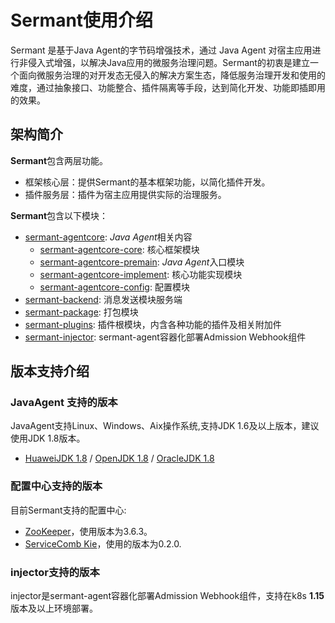 # Sermant使用介绍

Sermant 是基于Java Agent的字节码增强技术，通过 Java Agent 对宿主应用进行非侵入式增强，以解决Java应用的微服务治理问题。Sermant的初衷是建立一个面向微服务治理的对开发态无侵入的解决方案生态，降低服务治理开发和使用的难度，通过抽象接口、功能整合、插件隔离等手段，达到简化开发、功能即插即用的效果。

## 架构简介

**Sermant**包含两层功能。
- 框架核心层：提供Sermant的基本框架功能，以简化插件开发。
- 插件服务层：插件为宿主应用提供实际的治理服务。

**Sermant**包含以下模块：

- [sermant-agentcore](https://github.com/huaweicloud/Sermant/tree/develop/sermant-agentcore): *Java Agent*相关内容
    - [sermant-agentcore-core](https://github.com/huaweicloud/Sermant/tree/develop/sermant-agentcore/sermant-agentcore-core): 核心框架模块
    - [sermant-agentcore-premain](https://github.com/huaweicloud/Sermant/tree/develop/sermant-agentcore/sermant-agentcore-premain): *Java Agent*入口模块
    - [sermant-agentcore-implement](https://github.com/huaweicloud/Sermant/tree/develop/sermant-agentcore/sermant-agentcore-implement): 核心功能实现模块
    - [sermant-agentcore-config](https://github.com/huaweicloud/Sermant/tree/develop/sermant-agentcore/sermant-agentcore-config): 配置模块
- [sermant-backend](https://github.com/huaweicloud/Sermant/tree/develop/sermant-backend): 消息发送模块服务端
- [sermant-package](https://github.com/huaweicloud/Sermant/tree/develop/sermant-package): 打包模块
- [sermant-plugins](https://github.com/huaweicloud/Sermant/tree/develop/sermant-plugins): 插件根模块，内含各种功能的插件及相关附加件
- [sermant-injector](https://github.com/huaweicloud/Sermant/tree/develop/sermant-injector): sermant-agent容器化部署Admission Webhook组件

## 版本支持介绍

### JavaAgent 支持的版本

JavaAgent支持Linux、Windows、Aix操作系统,支持JDK 1.6及以上版本，建议使用JDK 1.8版本。

- [HuaweiJDK 1.8](https://gitee.com/openeuler/bishengjdk-8) / [OpenJDK 1.8](https://github.com/openjdk/jdk) / [OracleJDK 1.8](https://www.oracle.com/java/technologies/downloads/)

### 配置中心支持的版本

目前Sermant支持的配置中心:
- [ZooKeeper](https://zookeeper.apache.org/releases.html)，使用版本为3.6.3。
- [ServiceComb Kie](https://servicecomb.apache.org/cn/release/kie-downloads/)，使用的版本为0.2.0.

### injector支持的版本

injector是sermant-agent容器化部署Admission Webhook组件，支持在k8s **1.15**版本及以上环境部署。

